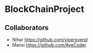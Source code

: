 # BlockChainProject

## Collaborators
 - Nihar https://github.com/vipersvend
 - Mansi https://github.com/AyeCoder
